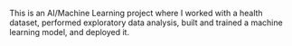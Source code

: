 This is an AI/Machine Learning project where I worked with a health dataset, performed exploratory data analysis, built and trained a machine learning model, and deployed it.
